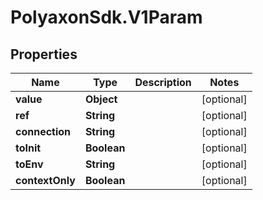 # PolyaxonSdk.V1Param

## Properties

Name | Type | Description | Notes
------------ | ------------- | ------------- | -------------
**value** | **Object** |  | [optional] 
**ref** | **String** |  | [optional] 
**connection** | **String** |  | [optional] 
**toInit** | **Boolean** |  | [optional] 
**toEnv** | **String** |  | [optional] 
**contextOnly** | **Boolean** |  | [optional] 


